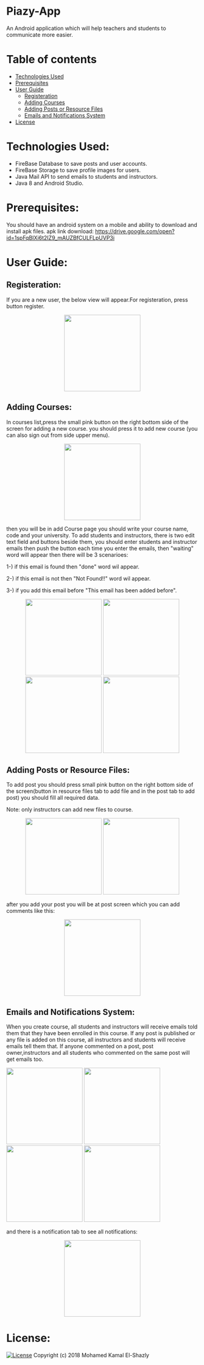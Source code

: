 # Piazy-App
 An Android application which will help teachers and students to communicate more easier.

Table of contents
=================

<!--ts-->
   * [Technologies Used](#technologies-used)
   * [Prerequisites](#prerequisites)
   * [User Guide](#user-guide)
      * [Registeration](#registeration)
      * [Adding Courses](#adding-courses)
      * [Adding Posts or Resource Files](#adding-posts-or-resource-files)
      * [Emails and Notifications System](#emails-and-notifications-system)
   * [License](#license)
<!--te-->

Technologies Used:
==================
- FireBase Database to save posts and user accounts.
- FireBase Storage to save profile images for users.
- Java Mail API to send emails to students and instructors.
- Java 8 and Android Studio. 

Prerequisites:
=============
You should have an android system on a mobile and ability to download and install apk files.
apk link download:
https://drive.google.com/open?id=1spFqBIXi6t2IZ9_mAUZBfCULFLpUVP3i

User Guide:
===========

Registeration:
--------------------
  
  If you are a new user, the below view will appear.For registeration, press button register. 

   <p align="center">
      <img src="Images/Register.jpeg" width = "200">
   </p>

Adding Courses:
--------------------
  
  In courses list,press the small pink button on the right bottom side of the screen for adding a new course. you should press    it to add new course (you can also sign out from side upper menu).
  
<p align="center">
      <img src="Images/courselistandsignout.jpeg" width = "200"> 
    </p>

then you will be in add Course page you should write your course name, code and your university.
To add students and instructors, there is two edit text field and buttons beside them, you should enter students and instructor emails then push the button each time you enter the emails, then "waiting" word will appear then there will be 3 scenarioes:

1-) if this email is found  then "done" word wil appear.

2-) if this  email is not then "Not Found!!" word wil appear.

3-) if you add this email before "This email has been added before".

<p align="center">
     <img src="Images/waitaddstudent.jpeg" width = "200"> <img src="Images/addstudent.jpeg" width = "200"> <img src="Images/notfoundstudent.jpeg" width = "200">  <img src="Images/hasbeenadded.jpeg" width = "200"> 
    </p>
 
Adding Posts or Resource Files:
--------------------------------

  To add post you should press small pink button on the right bottom side of the screen(button in resource files tab to add file and in the post tab to add post) you should fill all required data.
 
 Note: only instructors can add new files to course.
 
<p align="center">
     <img src="Images/addpost.jpeg" width = "200"> <img src="Images/addfile.jpeg" width = "200">
    </p> 

after you add your post you will be at post screen which you can add comments like this:
 
<p align="center">
       <img src="Images/studentpost.jpeg" width = "200">
     </p>  
 
Emails and Notifications System:
--------------------
  
  When you create course, all students and instructors will receive emails told them that they have been enrolled in this course. If any post is published or any file is added on this course, all instructors and students will receive emails tell them that.
  If anyone commented on a post, post owner,instructors and all  students who commented on the same post will get emails too.
     <p align="center">

 <img src="Images/addfileemail.jpeg" width = "200">  <img src="Images/addcourseemail.jpeg" width = "200">  <img src="Images/instructoremailcomment.jpeg" width = "200">   <img src="Images/emailcomment.jpeg" width = "200"> 
</p>     

and there is a notification tab to see all notifications:
    
<p align="center">
       <img src="Images/Notificationlist.jpeg" width = "200">
    </p>

License:
=======

[![License](http://img.shields.io/:license-mit-blue.svg?style=flat-square)](http://badges.mit-license.org)
Copyright (c) 2018 Mohamed Kamal El-Shazly






